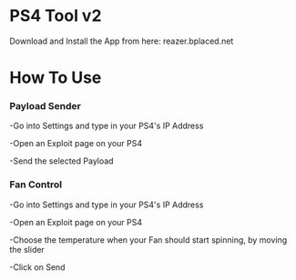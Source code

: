 # PS4 Tool v2

Download and Install the App from here: reazer.bplaced.net

# How To Use

### Payload Sender

-Go into Settings and type in your PS4's IP Address

-Open an Exploit page on your PS4

-Send the selected Payload



### Fan Control

-Go into Settings and type in your PS4's IP Address

-Open an Exploit page on your PS4

-Choose the temperature when your Fan should start spinning, by moving the slider

-Click on Send



